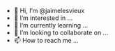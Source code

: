- 👋 Hi, I’m @jaimelesvieux
- 👀 I’m interested in ...
- 🌱 I’m currently learning ...
- 💞️ I’m looking to collaborate on ...
- 📫 How to reach me ...

<!---
jaimelesvieux/jaimelesvieux is a ✨ special ✨ repository because its `README.md` (this file) appears on your GitHub profile.
You can click the Preview link to take a look at your changes.
--->
